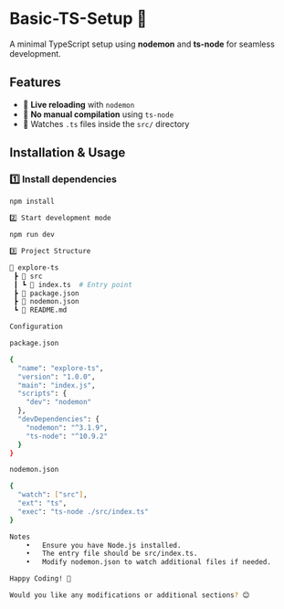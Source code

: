 # Basic-TS-Setup 🚀

A minimal TypeScript setup using **nodemon** and **ts-node** for seamless development.

## Features

- 🔄 **Live reloading** with `nodemon`
- 📌 **No manual compilation** using `ts-node`
- 📂 Watches `.ts` files inside the `src/` directory

## Installation & Usage

### 1️⃣ Install dependencies

```sh
npm install

2️⃣ Start development mode

npm run dev

3️⃣ Project Structure

📁 explore-ts
 ┣ 📁 src
 ┃ ┗ 📜 index.ts  # Entry point
 ┣ 📜 package.json
 ┣ 📜 nodemon.json
 ┗ 📜 README.md

Configuration

package.json

{
  "name": "explore-ts",
  "version": "1.0.0",
  "main": "index.js",
  "scripts": {
    "dev": "nodemon"
  },
  "devDependencies": {
    "nodemon": "^3.1.9",
    "ts-node": "^10.9.2"
  }
}

nodemon.json

{
  "watch": ["src"],
  "ext": "ts",
  "exec": "ts-node ./src/index.ts"
}

Notes
	•	Ensure you have Node.js installed.
	•	The entry file should be src/index.ts.
	•	Modify nodemon.json to watch additional files if needed.

Happy Coding! 🚀

Would you like any modifications or additional sections? 😊
```
